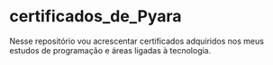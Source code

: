 # certificados_de_Pyara
Nesse repositório vou acrescentar certificados adquiridos nos meus estudos de programação e áreas ligadas à tecnologia.
